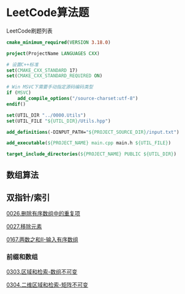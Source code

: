 # LeetCode算法题

LeetCode刷题列表

```cmake
cmake_minimum_required(VERSION 3.18.0)

project(ProjectName LANGUAGES CXX)

# 设置C++标准
set(CMAKE_CXX_STANDARD 17)
set(CMAKE_CXX_STANDARD_REQUIRED ON)

# Win MSVC下需要手动指定源码编码类型
if (MSVC)
    add_compile_options("/source-charset:utf-8")
endif()

set(UTIL_DIR "../0000.Utils")
set(UTIL_FILE "${UTIL_DIR}/Utils.hpp")

add_definitions(-DINPUT_PATH="${PROJECT_SOURCE_DIR}/input.txt")

add_executable(${PROJECT_NAME} main.cpp main.h ${UTIL_FILE})

target_include_directories(${PROJECT_NAME} PUBLIC ${UTIL_DIR})

```

## 数组算法

## 双指针/索引

[0026.删除有序数组中的重复项](./0026.删除有序数组中的重复项)

[0027.移除元素](./0027.移除元素)

[0167.两数之和II-输入有序数组](./0167.两数之和II-输入有序数组)

### 前缀和数组

[0303.区域和检索-数组不可变](./0303.区域和检索-数组不可变)

[0304.二维区域和检索-矩阵不可变](./0304.二维区域和检索-矩阵不可变)
